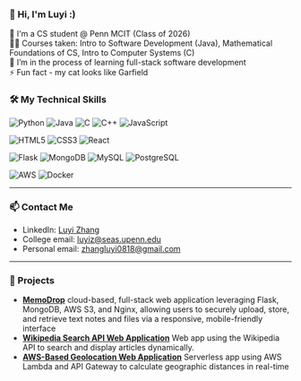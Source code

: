 ### 👋 Hi, I'm Luyi :)
🌱 I'm a CS student @ Penn MCIT (Class of 2026) \
👨‍💻 Courses taken: Intro to Software Development (Java), Mathematical Foundations of CS, Intro to Computer Systems (C) \
🔭 I’m in the process of learning full-stack software development \
⚡ Fun fact - my cat looks like Garfield 

### 🛠️ My Technical Skills

![Python](https://img.shields.io/badge/-Python-3776AB?style=for-the-badge&logo=python&logoColor=white)
![Java](https://img.shields.io/badge/-Java-007396?style=for-the-badge&logo=java&logoColor=white)
![C](https://img.shields.io/badge/-C-A8B9CC?style=for-the-badge&logo=c&logoColor=white)
![C++](https://img.shields.io/badge/-C++-00599C?style=for-the-badge&logo=c%2B%2B&logoColor=white)
![JavaScript](https://img.shields.io/badge/-JavaScript-F7DF1E?style=for-the-badge&logo=javascript&logoColor=black)

![HTML5](https://img.shields.io/badge/-HTML5-E34F26?style=for-the-badge&logo=html5&logoColor=white)
![CSS3](https://img.shields.io/badge/-CSS3-1572B6?style=for-the-badge&logo=css3)
![React](https://img.shields.io/badge/-React-61DAFB?style=for-the-badge&logo=react&logoColor=black)

![Flask](https://img.shields.io/badge/-Flask-000000?style=for-the-badge&logo=flask&logoColor=white)
![MongoDB](https://img.shields.io/badge/-MongoDB-47A248?style=for-the-badge&logo=mongodb&logoColor=white)
![MySQL](https://img.shields.io/badge/-MySQL-4479A1?style=for-the-badge&logo=mysql&logoColor=white)
![PostgreSQL](https://img.shields.io/badge/-PostgreSQL-336791?style=for-the-badge&logo=postgresql&logoColor=white)

![AWS](https://img.shields.io/badge/-AWS-232F3E?style=for-the-badge&logo=amazon-aws&logoColor=white)
![Docker](https://img.shields.io/badge/-Docker-2496ED?style=for-the-badge&logo=docker&logoColor=white)

---

### 📫 Contact Me

- LinkedIn: [Luyi Zhang](linkedin.com/in/luyizhang0818)
- College email: luyiz@seas.upenn.edu
- Personal email: zhangluyi0818@gmail.com

---
 ### 🚀 Projects
- **[MemoDrop](https://github.com/luyiZhang818/MemoDrop)**  cloud-based, full-stack web application leveraging Flask, MongoDB, AWS S3, and Nginx, allowing users to securely upload, store, and retrieve text notes and files via a responsive, mobile-friendly interface
- **[Wikipedia Search API Web Application](https://github.com/luyiZhang818/Wiki-Web-App)**  Web app using the Wikipedia API to search and display articles dynamically.
- **[AWS-Based Geolocation Web Application](https://github.com/luyiZhang818/TwoPointOh)**  Serverless app using AWS Lambda and API Gateway to calculate geographic distances in real-time
